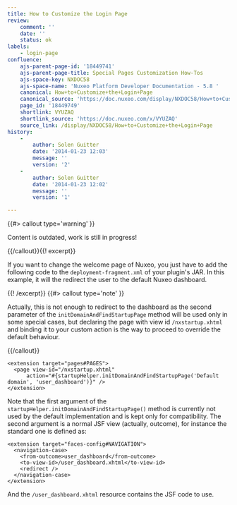 ```yaml
---
title: How to Customize the Login Page
review:
    comment: ''
    date: ''
    status: ok
labels:
    - login-page
confluence:
    ajs-parent-page-id: '18449741'
    ajs-parent-page-title: Special Pages Customization How-Tos
    ajs-space-key: NXDOC58
    ajs-space-name: 'Nuxeo Platform Developer Documentation - 5.8 '
    canonical: How+to+Customize+the+Login+Page
    canonical_source: 'https://doc.nuxeo.com/display/NXDOC58/How+to+Customize+the+Login+Page'
    page_id: '18449749'
    shortlink: VYUZAQ
    shortlink_source: 'https://doc.nuxeo.com/x/VYUZAQ'
    source_link: /display/NXDOC58/How+to+Customize+the+Login+Page
history:
    - 
        author: Solen Guitter
        date: '2014-01-23 12:03'
        message: ''
        version: '2'
    - 
        author: Solen Guitter
        date: '2014-01-23 12:02'
        message: ''
        version: '1'

---
```

{{#> callout type='warning' }}

Content is outdated, work is still in progress!

{{/callout}}{{! excerpt}}

If you want to change the welcome page of Nuxeo, you just have to add the following code to the&nbsp;`deployment-fragment.xml`&nbsp;of your plugin's JAR. In this example, it will the redirect the user to the default Nuxeo dashboard.

{{! /excerpt}} {{#> callout type='note' }}

Actually, this is not enough to redirect to the dashboard as the second parameter of the `initDomainAndFindStartupPage` method will be used only in some special cases, but declaring the page with view id `/nxstartup.xhtml` and binding it to your custom action is the way to proceed to override the default behaviour.

{{/callout}}

```
<extension target="pages#PAGES">
  <page view-id="/nxstartup.xhtml"
      action="#{startupHelper.initDomainAndFindStartupPage('Default domain', 'user_dashboard')}" />
</extension>

```

Note that the first argument of the `startupHelper.initDomainAndFindStartupPage()` method is currently not used by the default implementation and is kept only for compatibility. The second argument is a normal JSF view (actually, outcome), for instance the standard one is defined as:

```
<extension target="faces-config#NAVIGATION">
  <navigation-case>
    <from-outcome>user_dashboard</from-outcome>
    <to-view-id>/user_dashboard.xhtml</to-view-id>
    <redirect />
  </navigation-case>
</extension>

```

And the `/user_dashboard.xhtml` resource contains the JSF code to use.